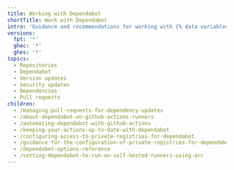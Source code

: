 ```yaml
---
title: Working with Dependabot
shortTitle: Work with Dependabot
intro: 'Guidance and recommendations for working with {% data variables.product.prodname_dependabot %}, such as managing pull requests raised by {% data variables.product.prodname_dependabot %}, using {% data variables.product.prodname_actions %} with {% data variables.product.prodname_dependabot %}, and troubleshooting {% data variables.product.prodname_dependabot %} errors.'
versions:
  fpt: '*'
  ghec: '*'
  ghes: '*'
topics:
  - Repositories
  - Dependabot
  - Version updates
  - Security updates
  - Dependencies
  - Pull requests
children:
  - /managing-pull-requests-for-dependency-updates
  - /about-dependabot-on-github-actions-runners
  - /automating-dependabot-with-github-actions
  - /keeping-your-actions-up-to-date-with-dependabot
  - /configuring-access-to-private-registries-for-dependabot
  - /guidance-for-the-configuration-of-private-registries-for-dependabot
  - /dependabot-options-reference
  - /setting-dependabot-to-run-on-self-hosted-runners-using-arc
---
```

